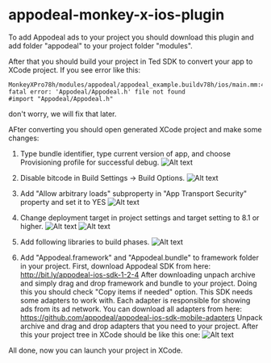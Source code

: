 # appodeal-monkey-x-ios-plugin

To add Appodeal ads to your project you should download this plugin and add folder "appodeal" to your project folder "modules".

After that you should build your project in Ted SDK to convert your app to XCode project.
If you see error like this: 
```
MonkeyXPro78h/modules/appodeal/appodeal_example.buildv78h/ios/main.mm:4290:9: fatal error: 'Appodeal/Appodeal.h' file not found
#import "Appodeal/Appodeal.h"
```
don't worry, we will fix that later.

AFter converting you should open generated XCode project and make some changes:

1. Type bundle identifier, type current version of app, and choose Provisioning profile for successful debug.
![Alt text](https://i.gyazo.com/820f0f6d620f1ff4c73c50a7e6ead7de.png)

2. Disable bitcode in Build Settings -> Build Options.
![Alt text](https://i.gyazo.com/8a503546a1502d216fd6bcad3c31413a.png)

3. Add "Allow arbitrary loads" subproperty in "App Transport Security" property and set it to YES
![Alt text](https://i.gyazo.com/d9914758eb9e9f2fe181e743b6449f7a.png)

4. Change deployment target in project settings and target setting to 8.1 or higher.
![Alt text](https://i.gyazo.com/34945a9fe4eb50e0921b22a2a8344be9.png)
![Alt text](https://i.gyazo.com/9421a8230374a6fae563ff87f0e28389.png)

5. Add following libraries to build phases.
![Alt text](https://i.gyazo.com/ef7094ed523f836a2d74c63da725a8b9.png)

6. Add "Appodeal.framework" and "Appodeal.bundle" to framework folder in your project. 
First, download Appodeal SDK from here: http://bit.ly/appodeal-ios-sdk-1-2-4
After downloading unpach archive and simply drag and drop framework and bundle to your project. Doing this you should check "Copy items if needed" option.
This SDK needs some adapters to work with. Each adapter is responsible for showing ads from its ad network.
You can download all adapters from here: https://github.com/appodeal/appodeal-ios-sdk-mobile-adapters
Unpack archive and drag and drop adapters that you need to your project.
After this your project tree in XCode should be like this one:
![Alt text](https://i.gyazo.com/a9bacea9c230e03830f839a71fd69268.png)

All done, now you can launch your project in XCode.
